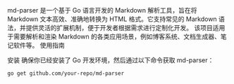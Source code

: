 md-parser 是一个基于 Go 语言开发的 Markdown 解析工具，旨在将 Markdown 文本高效、准确地转换为 HTML 格式。它支持常见的 Markdown 语法，并提供灵活的扩展机制，便于开发者根据需求进行定制化开发。
该项目适用于需要解析和渲染 Markdown 的各类应用场景，例如博客系统、文档生成器、笔记软件等。
使用指南

安装
确保你已经安装了 Go 开发环境，然后通过以下命令获取 md-parser：

```bash
go get github.com/your-repo/md-parser
```

